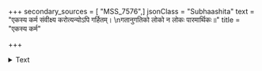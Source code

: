 +++
secondary_sources = [ "MSS_7576",]
jsonClass = "Subhaashita"
text = "एकस्य कर्म संवीक्ष्य करोत्यन्योऽपि गर्हितम्।  \nगतानुगतिको लोको न लोकः पारमार्थिकः॥"
title = "एकस्य कर्म"

+++

<details><summary>Text</summary>

एकस्य कर्म संवीक्ष्य करोत्यन्योऽपि गर्हितम्।  
गतानुगतिको लोको न लोकः पारमार्थिकः॥
</details>
